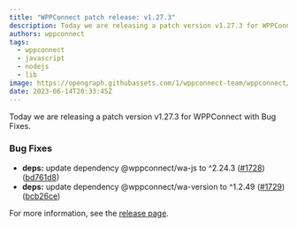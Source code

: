 ```yaml
---
title: "WPPConnect patch release: v1.27.3"
description: Today we are releasing a patch version v1.27.3 for WPPConnect with Bug Fixes.
authors: wppconnect
tags:
  - wppconnect
  - javascript
  - nodejs
  - lib
image: https://opengraph.githubassets.com/1/wppconnect-team/wppconnect/releases/tag/v1.27.3
date: 2023-06-14T20:33:45Z
---
```


Today we are releasing a patch version v1.27.3 for WPPConnect with Bug Fixes.

<!--truncate-->

### Bug Fixes

* **deps:** update dependency @wppconnect/wa-js to ^2.24.3 ([#1728](https://github.com/wppconnect-team/wppconnect/issues/1728)) ([bd761d8](https://github.com/wppconnect-team/wppconnect/commit/bd761d8ae35f19fa85673fe06b60edfe863722ca))
* **deps:** update dependency @wppconnect/wa-version to ^1.2.49 ([#1729](https://github.com/wppconnect-team/wppconnect/issues/1729)) ([bcb26ce](https://github.com/wppconnect-team/wppconnect/commit/bcb26cea7f5b02f1ba28b2a8311a586832b5659c))

For more information, see the [release page](https://github.com/wppconnect-team/wppconnect/releases/tag/v1.27.3).